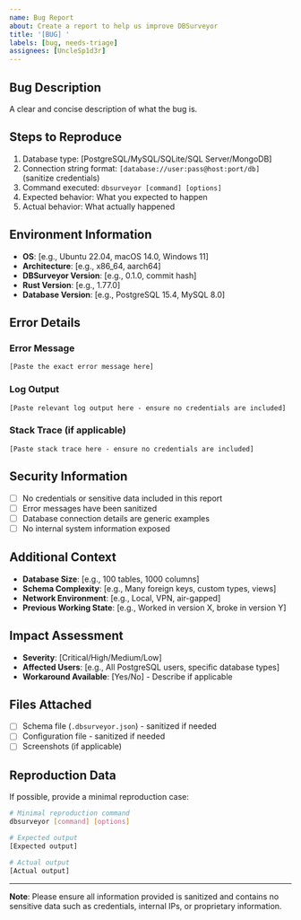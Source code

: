 ```yaml
---
name: Bug Report
about: Create a report to help us improve DBSurveyor
title: '[BUG] '
labels: [bug, needs-triage]
assignees: [UncleSp1d3r]
---
```


## Bug Description

A clear and concise description of what the bug is.

## Steps to Reproduce

1. Database type: [PostgreSQL/MySQL/SQLite/SQL Server/MongoDB]
1. Connection string format: `[database://user:pass@host:port/db]` (sanitize credentials)
1. Command executed: `dbsurveyor [command] [options]`
1. Expected behavior: What you expected to happen
1. Actual behavior: What actually happened

## Environment Information

- **OS**: [e.g., Ubuntu 22.04, macOS 14.0, Windows 11]
- **Architecture**: [e.g., x86_64, aarch64]
- **DBSurveyor Version**: [e.g., 0.1.0, commit hash]
- **Rust Version**: [e.g., 1.77.0]
- **Database Version**: [e.g., PostgreSQL 15.4, MySQL 8.0]

## Error Details

### Error Message

```text
[Paste the exact error message here]
```

### Log Output

```text
[Paste relevant log output here - ensure no credentials are included]
```

### Stack Trace (if applicable)

```text
[Paste stack trace here - ensure no credentials are included]
```

## Security Information

- [ ] No credentials or sensitive data included in this report
- [ ] Error messages have been sanitized
- [ ] Database connection details are generic examples
- [ ] No internal system information exposed

## Additional Context

- **Database Size**: [e.g., 100 tables, 1000 columns]
- **Schema Complexity**: [e.g., Many foreign keys, custom types, views]
- **Network Environment**: [e.g., Local, VPN, air-gapped]
- **Previous Working State**: [e.g., Worked in version X, broke in version Y]

## Impact Assessment

- **Severity**: [Critical/High/Medium/Low]
- **Affected Users**: [e.g., All PostgreSQL users, specific database types]
- **Workaround Available**: [Yes/No] - Describe if applicable

## Files Attached

- [ ] Schema file (`.dbsurveyor.json`) - sanitized if needed
- [ ] Configuration file - sanitized if needed
- [ ] Screenshots (if applicable)

## Reproduction Data

If possible, provide a minimal reproduction case:

```bash
# Minimal reproduction command
dbsurveyor [command] [options]

# Expected output
[Expected output]

# Actual output
[Actual output]
```

---

**Note**: Please ensure all information provided is sanitized and contains no sensitive data such as credentials, internal IPs, or proprietary information.
